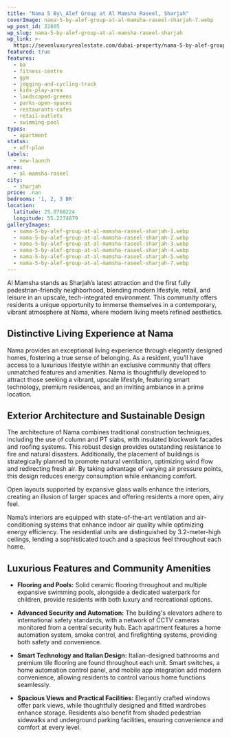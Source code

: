 ```yaml
---
title: "Nama 5 By\_Alef Group at Al Mamsha Raseel, Sharjah"
coverImage: nama-5-by-alef-group-at-al-mamsha-raseel-sharjah-7.webp
wp_post_id: 22805
wp_slug: nama-5-by-alef-group-at-al-mamsha-raseel-sharjah
wp_link: >-
  https://sevenluxuryrealestate.com/dubai-property/nama-5-by-alef-group-at-al-mamsha-raseel-sharjah/
featured: true
features:
  - ba
  - fitness-centre
  - gym
  - jogging-and-cycling-track
  - kids-play-area
  - landscaped-greens
  - parks-open-spaces
  - restaurants-cafes
  - retail-outlets
  - swimming-pool
types:
  - apartment
status:
  - off-plan
labels:
  - new-launch
area:
  - al-mamsha-raseel
city:
  - sharjah
price: .nan
bedrooms: '1, 2, 3 BR'
location:
  latitude: 25.0760224
  longitude: 55.2274879
galleryImages:
  - nama-5-by-alef-group-at-al-mamsha-raseel-sharjah-1.webp
  - nama-5-by-alef-group-at-al-mamsha-raseel-sharjah-2.webp
  - nama-5-by-alef-group-at-al-mamsha-raseel-sharjah-3.webp
  - nama-5-by-alef-group-at-al-mamsha-raseel-sharjah-4.webp
  - nama-5-by-alef-group-at-al-mamsha-raseel-sharjah-5.webp
  - nama-5-by-alef-group-at-al-mamsha-raseel-sharjah-7.webp
---
```


Al Mamsha stands as Sharjah’s latest attraction and the first fully pedestrian-friendly neighborhood, blending modern lifestyle, retail, and leisure in an upscale, tech-integrated environment. This community offers residents a unique opportunity to immerse themselves in a contemporary, vibrant atmosphere at Nama, where modern living meets refined aesthetics.

## **Distinctive Living Experience at Nama**

Nama provides an exceptional living experience through elegantly designed homes, fostering a true sense of belonging. As a resident, you’ll have access to a luxurious lifestyle within an exclusive community that offers unmatched features and amenities. Nama is thoughtfully developed to attract those seeking a vibrant, upscale lifestyle, featuring smart technology, premium residences, and an inviting ambiance in a prime location.

## **Exterior Architecture and Sustainable Design**

The architecture of Nama combines traditional construction techniques, including the use of column and PT slabs, with insulated blockwork facades and roofing systems. This robust design provides outstanding resistance to fire and natural disasters. Additionally, the placement of buildings is strategically planned to promote natural ventilation, optimizing wind flow and redirecting fresh air. By taking advantage of varying air pressure points, this design reduces energy consumption while enhancing comfort.

Open layouts supported by expansive glass walls enhance the interiors, creating an illusion of larger spaces and offering residents a more open, airy feel.

Nama’s interiors are equipped with state-of-the-art ventilation and air-conditioning systems that enhance indoor air quality while optimizing energy efficiency. The residential units are distinguished by 3.2-meter-high ceilings, lending a sophisticated touch and a spacious feel throughout each home.

## **Luxurious Features and Community Amenities**

- **Flooring and Pools:** Solid ceramic flooring throughout and multiple expansive swimming pools, alongside a dedicated waterpark for children, provide residents with both luxury and recreational options.

- **Advanced Security and Automation:** The building's elevators adhere to international safety standards, with a network of CCTV cameras monitored from a central security hub. Each apartment features a home automation system, smoke control, and firefighting systems, providing both safety and convenience.

- **Smart Technology and Italian Design:** Italian-designed bathrooms and premium tile flooring are found throughout each unit. Smart switches, a home automation control panel, and mobile app integration add modern convenience, allowing residents to control various home functions seamlessly.

- **Spacious Views and Practical Facilities:** Elegantly crafted windows offer park views, while thoughtfully designed and fitted wardrobes enhance storage. Residents also benefit from shaded pedestrian sidewalks and underground parking facilities, ensuring convenience and comfort at every level.
